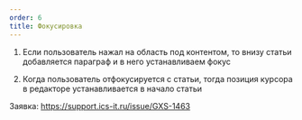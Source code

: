 ```yaml
---
order: 6
title: Фокусировка
---
```


1. Если пользователь нажал на область под контентом, то внизу статьи добавляется параграф и в него устанавливаем фокус

2. Когда пользователь отфокусируется с статьи, тогда позиция курсора в редакторе устанавливается в начало статьи

Заявка: https://support.ics-it.ru/issue/GXS-1463